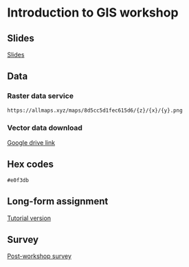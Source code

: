 # Introduction to GIS workshop

## Slides
[Slides](https://www.canva.com/design/DAFMSShvkmY/f5HGG-a9NcqjWp6SI85vvg/view?utm_content=DAFMSShvkmY&utm_campaign=designshare&utm_medium=link&utm_source=publishpresent)

## Data

### Raster data service
`https://allmaps.xyz/maps/8d5cc5d1fec615d6/{z}/{x}/{y}.png` 

### Vector data download
[Google drive link](https://drive.google.com/file/d/1cKUtwbPIaWjvI_a_zD-Su_fItkA9u5UT/view)

## Hex codes 
`#e0f3db` 

## Long-form assignment
[Tutorial version](https://harvardmapcollection.github.io/classes/gened1140/fall-2022/assignment/)

## Survey
[Post-workshop survey](https://harvard.az1.qualtrics.com/jfe/form/SV_8vRE6gtTYybRy5M)